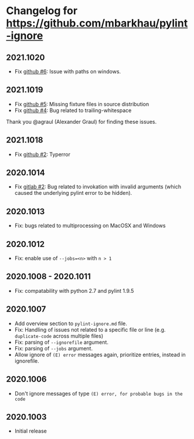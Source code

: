 # Changelog for https://github.com/mbarkhau/pylint-ignore

## 2021.1020

- Fix [github #6][gh_i6]: Issue with paths on windows.

[gh_i6]: https://github.com/mbarkhau/pylint-ignore/issues/6


## 2021.1019

- Fix [github #5][gh_i5]: Missing fixture files in source distribution
- Fix [github #4][gh_i4]: Bug related to trailing-whitespace

[gh_i5]: https://github.com/mbarkhau/pylint-ignore/issues/5
[gh_i4]: https://github.com/mbarkhau/pylint-ignore/issues/4

Thank you @agraul (Alexander Graul) for finding these issues.


## 2021.1018

- Fix [github #2][gh_i2]: Typerror

[gh_i2]: https://github.com/mbarkhau/pylint-ignore/issues/2


## 2020.1014

- Fix [gitlab #2][gl_i2]: Bug related to invokation with invalid arguments (which caused the underlying pylint error to be hidden).

[gl_i2]: https://gitlab.com/mbarkhau/pylint-ignore/-/issues/2


## 2020.1013

- Fix: bugs related to multiprocessing on MacOSX and Windows


## 2020.1012

- Fix: enable use of `--jobs=<n>` with `n > 1`


## 2020.1008 - 2020.1011

- Fix: compatability with python 2.7 and pylint 1.9.5


## 2020.1007

- Add overview section to `pylint-ignore.md` file.
- Fix: Handling of issues not related to a specific file or line (e.g. `duplicate-code` across multiple files)
- Fix: parsing of `--ignorefile` argument.
- Fix: parsing of `--jobs` argument.
- Allow ignore of `(E) error` messages again, prioritize entries, instead in ignorefile.


## 2020.1006

- Don't ignore messages of type `(E) error, for probable bugs in the code`

## 2020.1003

- Initial release
